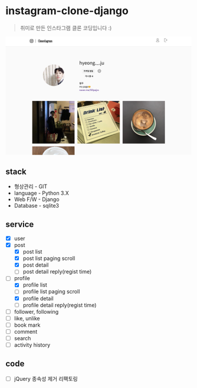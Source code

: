 
# instagram-clone-django

> 취미로 만든 인스타그램 클론 코딩입니다 :)  

![](./preview-profile.png)

## stack
  - 형상관리 - GIT
  - language - Python 3.X
  - Web F/W - Django
  - Database - sqlite3

## service
  - [X] user
  - [X] post
    - [X] post list
    - [X] post list paging scroll
    - [X] post detail
    - [ ] post detail reply(regist time)
  - [ ] profile
    - [X] profile list
    - [ ] profile list paging scroll
    - [X] profile detail
    - [ ] profile detail reply(regist time)
  - [ ] follower, following
  - [ ] like, unlike
  - [ ] book mark
  - [ ] comment
  - [ ] search
  - [ ] activity history

## code
  - [ ] jQuery 종속성 제거 리팩토링
